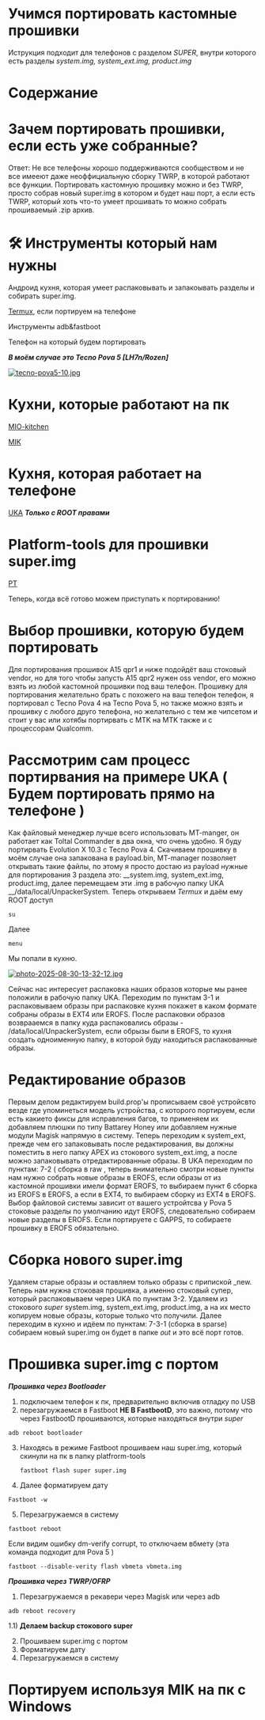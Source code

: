 # Учимся портировать кастомные прошивки
Иструкция подходит для телефонов с разделом _SUPER_, внутри которого есть разделы _system.img, system_ext.img, product.img_
# Содержание

# Зачем портировать прошивки, если есть уже собранные?
Ответ: Не все телефоны хорошо поддерживаются сообществом и не все имееют даже неоффициальную сборку TWRP, в которой работают все функции.
Портировать кастомную прошивку можно и без TWRP, просто собрав новый super.img в котором и будет наш порт, а если есть TWRP, который хоть что-то умеет прошивать то можно собрать прошиваемый .zip архив.

 # 🛠️ Инструменты который нам нужны
 Андроид кухня, которая умеет распаковывать и запакоывать разделы и собирать super.img.
 
 [Termux](https://github.com/termux/termux-app/releases), если портируем на телефоне
 
 Инструменты adb&fastboot
 
 Телефон на который будем портировать
 
 ___В моём случае это Tecno Pova 5 [LH7n/Rozen]___

 
[![tecno-pova5-10.jpg](https://i.postimg.cc/CLLkxL0H/tecno-pova5-10.jpg)](https://postimg.cc/rz3KhTKK)

 # Кухни, которые работают на пк
 [MIO-kitchen](https://github.com/ColdWindScholar/MIO-KITCHEN-SOURCE)
 
 [MIK](https://github.com/CryptoNickSoft/MIK)
 
# Кухня, которая работает на телефоне

[UKA](https://4pda.to/forum/index.php?showtopic=900084) ___Только с ROOT правами___

# Platform-tools для прошивки  super.img
[PT](https://developer.android.com/tools/releases/platform-tools)

Теперь, когда всё готово можем приступать к портированию!

# Выбор прошивки, которую будем портировать
Для портирования прошивок A15 qpr1 и ниже подойдёт ваш стоковый vendor, но для того чтобы запусть А15 qpr2 нужен oss vendor, его можно взять из любой кастомной прошивки под ваш телефон.
Прошивку для портирования желательно брать с похожего на ваш телефон телефон, я портировал с Tecno Pova 4 на Tecno Pova 5, но также можно взять и прошивку с любого друго телефона, но желательно с тем же чипсетом и стоит у вас или хотябы портирвать с MTK на MTK также и с процессорам Qualcomm.


# Рассмотрим сам процесс портирвания на примере UKA ( Будем портировать прямо на телефоне )
Как файловый менеджер лучше всего использовать MT-manger, он работает как Toltal Commander в два окна, что очень удобно.
Я буду портирвать Evolution X 10.3 c Tecno Pova 4.
Скачиваем прошивку в моём случае она запакована в payload.bin, MT-manager позволяет открывать такие файлы, по этому я просто достаю из payload нужные для портирования 3 раздела это: __system.img, system_ext.img, product.img, далее перемещаем эти .img в рабочую папку UKA __/data/local/UnpackerSystem. Теперь открываем _Termux_ и даём ему ROOT доступ 
```
su
```
Далее 
```
menu
```
Мы попали в кухню.

[![photo-2025-08-30-13-32-12.jpg](https://i.postimg.cc/5y8Rz981/photo-2025-08-30-13-32-12.jpg)](https://postimg.cc/N2fDqcNP)

Сейчас нас интересует распаковка наших образов которые мы ранее положили в рабочую папку UKA.
Переходим по пунктам 3-1 и распаковываем образы при распаковке кухня покажет в каком формате собраны образы в EXT4 или EROFS.
После распаковки образов возврааемся в папку куда распаковались образы - /data/local/UnpackerSystem, если обрызы были в EROFS, то кухня создать одноименную папку, в которой буду находиться распакованные образы.

# Редактирование образов
Первым делом редактируем build.prop'ы прописываем своё устройсвто везде где упоминеться модель устройства, с которого портируем, если есть какието фиксы для исправления багов, то применяем их добавляем плюшки по типу Battarey Honey или добавляем нужные модули Magisk напрямую в систему.
 Теперь переходим к system_ext, прежде чем его запаковывать после редактирования, вы должны поместить в него папку APEX из стокового system_ext.img, а после можно запаковывать отредактированные образы. 
 В UKA переходим по пунктам: 7-2 ( сборка в raw , теперь внимательно смотри новые пункты нам нужно собрать новые образы в EROFS, если образы от из кастомной прошивки имели формат EROFS, то выбираем пункт 6 сборка из EROFS в EROFS, а если в EXT4, то выбираем сборку из EXT4 в EROFS. Выбор файловой системы зависит от вашего устройтсва у Pova 5 стоковые разделы по умолчанию идут EROFS, следовательно собираем новые разделы в EROFS. Если портируете с GAPPS, то собираете прошивку в EROFS  обязательно.

 # Сборка нового super.img
Удаляем старые образы и оставляем только образы с припиской _new.
Теперь нам нужна стоковая прошивка, а именно стоковый супер, который распаковываем через UKA по пунктам 3-2.
Удаляем из стокового _super_ system.img, system_ext.img, product.img, а на их место копируем новые образы, которые только что получили. Далее переходим в кухню и идёем по пунктам: 7-3-1 (сборка в sparse) собираем новый super.img он будет в папке _out_ и это всё порт готов.

# Прошивка super.img с портом 
___Прошивка через Bootloader___
1) подключаем телефон к пк, предварительно включив отладку по USB
2)  перезагружаемся в Fastboot __НЕ В FastbootD__, это важно, потому что через FastbootD прошиваются, которые находяться внутри _super_
   ```
adb reboot bootloader
```
3) Находясь в режиме Fastboot прошиваем наш super.img, который скинули на пк в папку platfrorm-tools
   ```
   fastboot flash super super.img
   ```
 4) Далее форматируем дату
   ```
   Fastboot -w
   ```
 5) Перезагружаемся в систему
   ```
   fastboot reboot
   ```
   Если видим ошибку dm-verify corrupt, то отключаем вбмету (эта команда подходит для Pova 5 )
   ```
   fastboot --disable-verity flash vbmeta vbmeta.img
   ```
   ___Прошивка через TWRP/OFRP___
   
  1) Перезагружаемся в рекавери через Magisk или через adb
     
   ```
   adb reboot recovery
   ```
   1.1) __Делаем backup стокового super__

   2) Прошиваем super.img с портом
   3) Форматируем дату
   4) Перезагружаемся в систему

# Портируем используя MIK на пк с Windows

    


 
